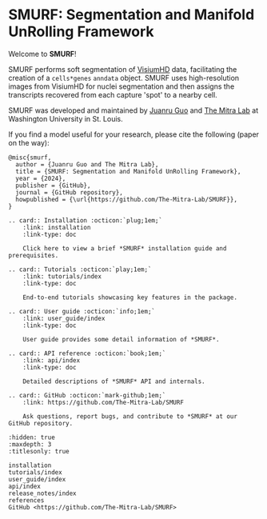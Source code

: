 # SMURF: Segmentation and Manifold UnRolling Framework

Welcome to **SMURF**!

SMURF performs soft segmentation of [VisiumHD](https://www.10xgenomics.com/products/visium-hd-spatial-gene-expression) data, facilitating the creation of a `cells*genes` `anndata` object. SMURF uses high-resolution images from VisiumHD for nuclei segmentation and then assigns the transcripts recovered from each capture 'spot' to a nearby cell.

SMURF was developed and maintained by [Juanru Guo](https://github.com/JuanruMaryGuo) and [The Mitra Lab](http://genetics.wustl.edu/rmlab/) at Washington University in St. Louis.

If you find a model useful for your research, please cite the following (paper on the way):

```
@misc{smurf,
  author = {Juanru Guo and The Mitra Lab},
  title = {SMURF: Segmentation and Manifold UnRolling Framework},
  year = {2024},
  publisher = {GitHub},
  journal = {GitHub repository},
  howpublished = {\url{https://github.com/The-Mitra-Lab/SMURF}},
}
```

```{eval-rst}
.. card:: Installation :octicon:`plug;1em;`
    :link: installation
    :link-type: doc

    Click here to view a brief *SMURF* installation guide and prerequisites.
```

```{eval-rst}
.. card:: Tutorials :octicon:`play;1em;`
    :link: tutorials/index
    :link-type: doc

    End-to-end tutorials showcasing key features in the package.
```

```{eval-rst}
.. card:: User guide :octicon:`info;1em;`
    :link: user_guide/index
    :link-type: doc

    User guide provides some detail information of *SMURF*.
```

```{eval-rst}
.. card:: API reference :octicon:`book;1em;`
    :link: api/index
    :link-type: doc

    Detailed descriptions of *SMURF* API and internals.
```

```{eval-rst}
.. card:: GitHub :octicon:`mark-github;1em;`
    :link: https://github.com/The-Mitra-Lab/SMURF

    Ask questions, report bugs, and contribute to *SMURF* at our GitHub repository.
```

```{toctree}
:hidden: true
:maxdepth: 3
:titlesonly: true

installation
tutorials/index
user_guide/index
api/index
release_notes/index
references
GitHub <https://github.com/The-Mitra-Lab/SMURF>
```
